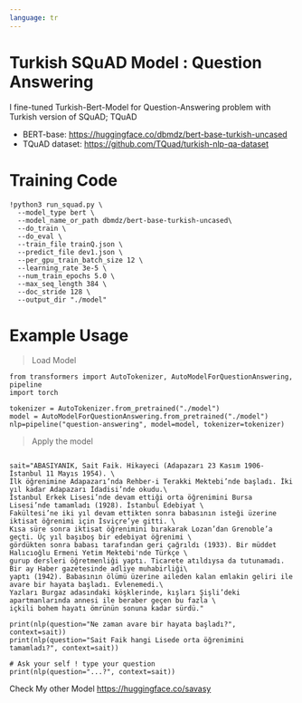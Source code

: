 ```yaml
---
language: tr
---
```

# Turkish SQuAD  Model : Question Answering

I fine-tuned Turkish-Bert-Model for Question-Answering problem with Turkish version of SQuAD; TQuAD 
* BERT-base: https://huggingface.co/dbmdz/bert-base-turkish-uncased
* TQuAD dataset:  https://github.com/TQuad/turkish-nlp-qa-dataset


# Training Code

```
!python3 run_squad.py \
  --model_type bert \
  --model_name_or_path dbmdz/bert-base-turkish-uncased\
  --do_train \
  --do_eval \
  --train_file trainQ.json \
  --predict_file dev1.json \
  --per_gpu_train_batch_size 12 \
  --learning_rate 3e-5 \
  --num_train_epochs 5.0 \
  --max_seq_length 384 \
  --doc_stride 128 \
  --output_dir "./model"
```


# Example Usage

> Load Model
```
from transformers import AutoTokenizer, AutoModelForQuestionAnswering, pipeline
import torch

tokenizer = AutoTokenizer.from_pretrained("./model")
model = AutoModelForQuestionAnswering.from_pretrained("./model")
nlp=pipeline("question-answering", model=model, tokenizer=tokenizer)
```

> Apply the model
```

sait="ABASIYANIK, Sait Faik. Hikayeci (Adapazarı 23 Kasım 1906-İstanbul 11 Mayıs 1954). \
İlk öğrenimine Adapazarı’nda Rehber-i Terakki Mektebi’nde başladı. İki yıl kadar Adapazarı İdadisi’nde okudu.\
İstanbul Erkek Lisesi’nde devam ettiği orta öğrenimini Bursa Lisesi’nde tamamladı (1928). İstanbul Edebiyat \
Fakültesi’ne iki yıl devam ettikten sonra babasının isteği üzerine iktisat öğrenimi için İsviçre’ye gitti. \
Kısa süre sonra iktisat öğrenimini bırakarak Lozan’dan Grenoble’a geçti. Üç yıl başıboş bir edebiyat öğrenimi \
gördükten sonra babası tarafından geri çağrıldı (1933). Bir müddet Halıcıoğlu Ermeni Yetim Mektebi'nde Türkçe \
gurup dersleri öğretmenliği yaptı. Ticarete atıldıysa da tutunamadı. Bir ay Haber gazetesinde adliye muhabirliği\
yaptı (1942). Babasının ölümü üzerine aileden kalan emlakin geliri ile avare bir hayata başladı. Evlenemedi.\
Yazları Burgaz adasındaki köşklerinde, kışları Şişli’deki apartmanlarında annesi ile beraber geçen bu fazla \
içkili bohem hayatı ömrünün sonuna kadar sürdü."

print(nlp(question="Ne zaman avare bir hayata başladı?", context=sait))
print(nlp(question="Sait Faik hangi Lisede orta öğrenimini tamamladı?", context=sait))

```
```
# Ask your self ! type your question
print(nlp(question="...?", context=sait))
```


Check My other Model
https://huggingface.co/savasy
